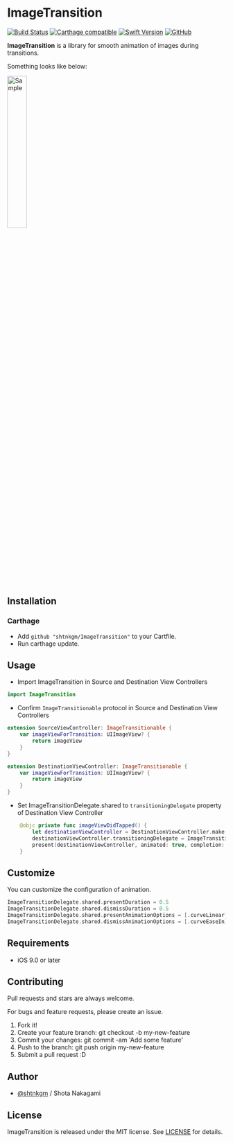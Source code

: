 # ImageTransition

[![Build Status](https://travis-ci.com/shtnkgm/ImageTransition.svg?branch=master)](https://travis-ci.com/shtnkgm/ImageTransition)
[![Carthage compatible](https://img.shields.io/badge/Carthage-compatible-4BC51D.svg?style=flat)](https://github.com/Carthage/Carthage)
[![Swift Version](https://img.shields.io/badge/Swift-4-F16D39.svg)](https://developer.apple.com/swift)
[![GitHub](https://img.shields.io/github/license/shtnkgm/ImageTransition.svg)](https://github.com/shtnkgm/ImageTransition/blob/master/LICENSE)

**ImageTransition** is a library for smooth animation of images during transitions.

Something looks like below:

<img src="https://github.com/shtnkgm/ImageTransition/raw/master/docs/assets/sample.gif" alt="Sample" width="30%" />

## Installation

### Carthage

 - Add `github "shtnkgm/ImageTransition"` to your Cartfile.
 - Run carthage update.

## Usage

 - Import ImageTransition in Source and Destination View Controllers
```swift
import ImageTransition
```
 - Confirm `ImageTransitionable` protocol in Source and Destination View Controllers
```swift
extension SourceViewController: ImageTransitionable {
    var imageViewForTransition: UIImageView? {
        return imageView
    }
}

extension DestinationViewController: ImageTransitionable {
    var imageViewForTransition: UIImageView? {
        return imageView
    }
}
```
 - Set ImageTransitionDelegate.shared to `transitioningDelegate` property of Destination View Controller
```swift
    @objc private func imageViewDidTapped() {
        let destinationViewController = DestinationViewController.make()
        destinationViewController.transitioningDelegate = ImageTransitionDelegate.shared
        present(destinationViewController, animated: true, completion: nil)
    }
```

## Customize

You can customize the configuration of animation.

```swift
ImageTransitionDelegate.shared.presentDuration = 0.5
ImageTransitionDelegate.shared.dismissDuration = 0.5
ImageTransitionDelegate.shared.presentAnimationOptions = [.curveLinear]
ImageTransitionDelegate.shared.dismissAnimationOptions = [.curveEaseIn]
```

## Requirements

 - iOS 9.0 or later

## Contributing

Pull requests and stars are always welcome.

For bugs and feature requests, please create an issue.

1. Fork it!
2. Create your feature branch: git checkout -b my-new-feature
3. Commit your changes: git commit -am 'Add some feature'
4. Push to the branch: git push origin my-new-feature
5. Submit a pull request :D

## Author

 - [@shtnkgm](https://github.com/shtnkgm) / Shota Nakagami

## License

ImageTransition is released under the MIT license. See [LICENSE](https://github.com/shtnkgm/ImageTransition/blob/master/LICENSE) for details.
